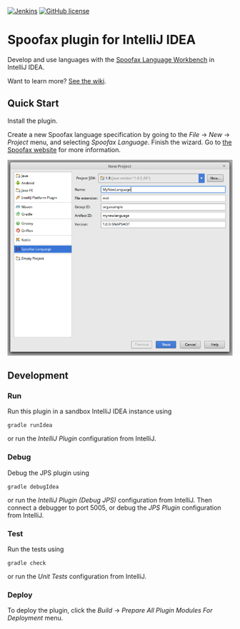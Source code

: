 [![Jenkins](https://img.shields.io/jenkins/s/http/buildfarm.metaborg.org/spoofax-intellij.svg)](http://buildfarm.metaborg.org/job/spoofax-intellij/)
[![GitHub license](https://img.shields.io/github/license/metaborg/spoofax-intellij.svg)](./LICENSE.md)

# Spoofax plugin for IntelliJ IDEA

Develop and use languages with the [Spoofax Language Workbench](http://www.spoofax.org/) in IntelliJ IDEA.

Want to learn more? [See the wiki](https://github.com/metaborg/spoofax-intellij/wiki).

## Quick Start

Install the plugin.

Create a new Spoofax language specification by going to the _File_
→ _New_ → _Project_ menu, and selecting _Spoofax Language_.
Finish the wizard. Go to [the Spoofax website](http://www.spoofax.org/)
for more information.

![New Spoofax Project](./intellij-doc/NewProjectWizard.png)


## Development

### Run

Run this plugin in a sandbox IntelliJ IDEA instance using

```
gradle runIdea
```

or run the _IntelliJ Plugin_ configuration from IntelliJ.


### Debug

Debug the JPS plugin using 

```
gradle debugIdea
```

or run the _IntelliJ Plugin (Debug JPS)_ configuration from IntelliJ.
Then connect a debugger to port 5005, or debug the _JPS Plugin_
configuration from IntelliJ.


### Test

Run the tests using

```
gradle check
```

or run the _Unit Tests_ configuration from IntelliJ.


### Deploy

To deploy the plugin, click the _Build_ → _Prepare All Plugin Modules
For Deployment_ menu.
